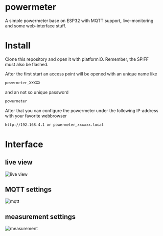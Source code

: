 # powermeter

A simple powermeter base on ESP32 with MQTT support, live-monitoring and some web-interface stuff.

# Install

Clone this repository and open it with platformIO.
Remember, the SPIFF must also be flashed.

After the first start an access point will be opened with an unique name like
```bash
powermeter_XXXXX
```
and an not so unique password
```bash
powermeter
```
After that you can configure the powermeter under the following IP-address with your favorite webbrowser
```bash
http://192.168.4.1 or powermeter_xxxxxx.local
```

# Interface

## live view
![live view](https://github.com/sharandac/powermeter/blob/master/data/live-view.png)
## MQTT settings
![mqtt](https://github.com/sharandac/powermeter/blob/master/data/mqtt-setting.png)
## measurement settings
![measurement](https://github.com/sharandac/powermeter/blob/master/data/measurement-setting.png)

